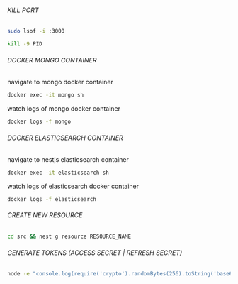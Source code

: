 ###### KILL PORT

```bash
sudo lsof -i :3000
```

```bash
kill -9 PID
```

[//]: # (###### DOCKER NESTJS CONTAINER)

[//]: # ()

[//]: # (navigate to nestjs docker container)

[//]: # (```bash)

[//]: # (docker exec -it nestjs sh)

[//]: # (```)

[//]: # ()

[//]: # (watch logs of nestjs docker container)

[//]: # (```bash)

[//]: # (docker logs -f nestjs)

[//]: # (```)

###### DOCKER MONGO CONTAINER

navigate to mongo docker container

```bash
docker exec -it mongo sh
```

watch logs of mongo docker container

```bash
docker logs -f mongo
```

###### DOCKER ELASTICSEARCH CONTAINER

navigate to nestjs elasticsearch container

```bash
docker exec -it elasticsearch sh
```

watch logs of elasticsearch docker container

```bash
docker logs -f elasticsearch
```

###### CREATE NEW RESOURCE

```bash
cd src && nest g resource RESOURCE_NAME
```

###### GENERATE TOKENS (ACCESS SECRET | REFRESH SECRET)

```bash
node -e "console.log(require('crypto').randomBytes(256).toString('base64'));"
```
